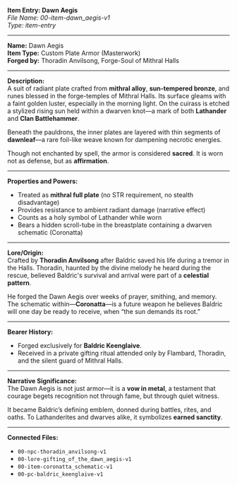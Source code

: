 **Item Entry: Dawn Aegis**  
*File Name: 00-item-dawn_aegis-v1*  
*Type: item-entry*

---

**Name:** Dawn Aegis  
**Item Type:** Custom Plate Armor (Masterwork)  
**Forged by:** Thoradin Anvilsong, Forge-Soul of Mithral Halls

---

**Description:**  
A suit of radiant plate crafted from **mithral alloy**, **sun-tempered bronze**, and runes blessed in the forge-temples of Mithral Halls. Its surface gleams with a faint golden luster, especially in the morning light. On the cuirass is etched a stylized rising sun held within a dwarven knot—a mark of both **Lathander** and **Clan Battlehammer**.

Beneath the pauldrons, the inner plates are layered with thin segments of **dawnleaf**—a rare foil-like weave known for dampening necrotic energies.

Though not enchanted by spell, the armor is considered **sacred**. It is worn not as defense, but as **affirmation**.

---

**Properties and Powers:**  
- Treated as **mithral full plate** (no STR requirement, no stealth disadvantage)  
- Provides resistance to ambient radiant damage (narrative effect)  
- Counts as a holy symbol of Lathander while worn  
- Bears a hidden scroll-tube in the breastplate containing a dwarven schematic (Coronatta)

---

**Lore/Origin:**  
Crafted by **Thoradin Anvilsong** after Baldric saved his life during a tremor in the Halls. Thoradin, haunted by the divine melody he heard during the rescue, believed Baldric's survival and arrival were part of a **celestial pattern**.

He forged the Dawn Aegis over weeks of prayer, smithing, and memory. The schematic within—**Coronatta**—is a future weapon he believes Baldric will one day be ready to receive, when “the sun demands its root.”

---

**Bearer History:**  
- Forged exclusively for **Baldric Keenglaive**.  
- Received in a private gifting ritual attended only by Flambard, Thoradin, and the silent guard of Mithral Halls.

---

**Narrative Significance:**  
The Dawn Aegis is not just armor—it is a **vow in metal**, a testament that courage begets recognition not through fame, but through quiet witness.

It became Baldric’s defining emblem, donned during battles, rites, and oaths. To Lathanderites and dwarves alike, it symbolizes **earned sanctity**.

---

**Connected Files:**  
- `00-npc-thoradin_anvilsong-v1`  
- `00-lore-gifting_of_the_dawn_aegis-v1`  
- `00-item-coronatta_schematic-v1`  
- `00-pc-baldric_keenglaive-v1`
